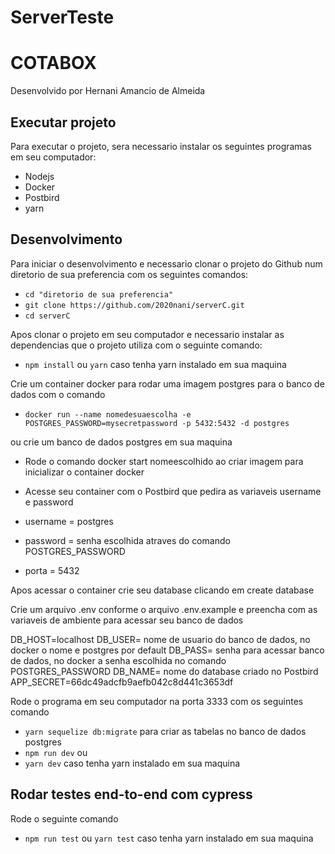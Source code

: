 # ServerTeste
# COTABOX

Desenvolvido por Hernani Amancio de Almeida


## Executar projeto

Para executar o projeto, sera necessario instalar os seguintes programas em seu computador:

- Nodejs 
- Docker
- Postbird
- yarn

## Desenvolvimento

Para iniciar o desenvolvimento e necessario clonar o projeto do Github num diretorio de sua preferencia com os seguintes comandos:


- `cd "diretorio de sua preferencia"`
- `git clone https://github.com/2020nani/serverC.git`
- `cd serverC`


Apos clonar o projeto em seu computador e necessario instalar as dependencias que o projeto utiliza com o seguinte comando:


- `npm install` ou `yarn` caso tenha yarn instalado em sua maquina

Crie um container docker para rodar uma imagem postgres para o banco de dados com o comando

- `docker run --name nomedesuaescolha -e POSTGRES_PASSWORD=mysecretpassword -p 5432:5432 -d postgres`

ou crie um banco de dados postgres em sua maquina

- Rode o comando docker start nomeescolhido ao criar imagem para inicializar o container docker


- Acesse seu container com o Postbird que pedira as variaveis username e password
- username = postgres
- password = senha escolhida atraves do comando POSTGRES_PASSWORD
- porta = 5432


Apos acessar o container crie seu database clicando em create database 


Crie um arquivo .env conforme o arquivo .env.example e preencha com as variaveis de ambiente para acessar seu banco de dados

DB_HOST=localhost
DB_USER= nome de usuario do banco de dados, no docker o nome e postgres por default
DB_PASS= senha para acessar banco de dados, no docker a senha escolhida no comando POSTGRES_PASSWORD
DB_NAME= nome do database criado no Postbird
APP_SECRET=66dc49adcfb9aefb042c8d441c3653df

Rode o programa em seu computador na porta 3333 com os seguintes comando


- `yarn sequelize db:migrate` para criar as tabelas no banco de dados postgres
- `npm run dev` ou 
- `yarn dev` caso tenha yarn instalado em sua maquina

## Rodar testes end-to-end com cypress

Rode o seguinte comando 
- `npm run test` ou 
`yarn test` caso tenha yarn instalado em sua maquina

